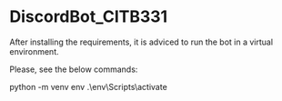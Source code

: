 # DiscordBot_CITB331

After installing the requirements, it is adviced to run the bot in a virtual environment. 

Please, see the below commands:

python -m venv env
.\env\Scripts\activate

